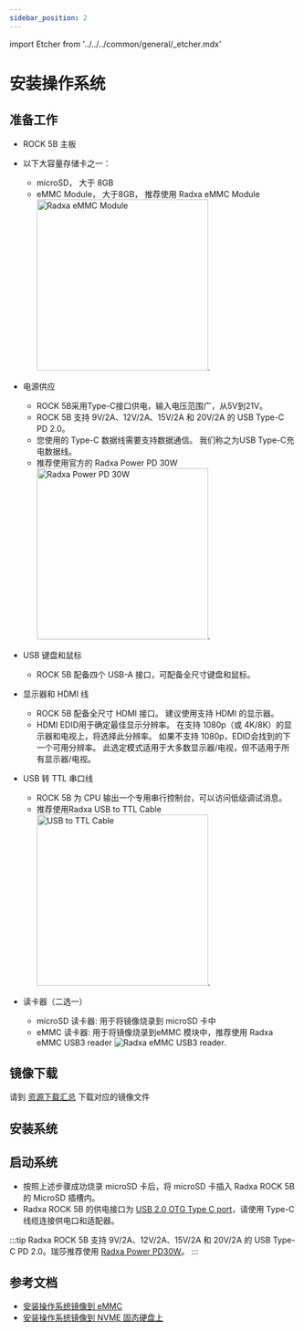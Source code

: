 ```yaml
---
sidebar_position: 2
---
```


import Etcher from '../../../common/general/\_etcher.mdx'

# 安装操作系统

## 准备工作

- ROCK 5B 主板

- 以下大容量存储卡之一：

  - microSD， 大于 8GB
  - eMMC Module， 大于8GB， 推荐使用 Radxa eMMC Module
    <img src="/img/accessories/emmc-module.webp" alt="Radxa eMMC Module" width="300" />.

- 电源供应

  - ROCK 5B采用Type-C接口供电，输入电压范围广，从5V到21V。
  - ROCK 5B 支持 9V/2A、12V/2A、15V/2A 和 20V/2A 的 USB Type-C PD 2.0。
  - 您使用的 Type-C 数据线需要支持数据通信。 我们称之为USB Type-C充电数据线。
  - 推荐使用官方的 Radxa Power PD 30W <img src="/img/accessories/pd-30w.webp" alt="Radxa Power PD 30W" width="300" />.

- USB 键盘和鼠标

  - ROCK 5B 配备四个 USB-A 接口，可配备全尺寸键盘和鼠标。

- 显示器和 HDMI 线

  - ROCK 5B 配备全尺寸 HDMI 接口。 建议使用支持 HDMI 的显示器。
  - HDMI EDID用于确定最佳显示分辨率。 在支持 1080p（或 4K/8K）的显示器和电视上，将选择此分辨率。 如果不支持 1080p，EDID会找到的下一个可用分辨率。 此选定模式适用于大多数显示器/电视，但不适用于所有显示器/电视。

- USB 转 TTL 串口线

  - ROCK 5B 为 CPU 输出一个专用串行控制台，可以访问低级调试消息。
  - 推荐使用Radxa USB to TTL Cable <img src="/img/accessories/usb-ttl.webp" alt="USB to TTL Cable" width="300" />.

- 读卡器（二选一）
  - microSD 读卡器: 用于将镜像烧录到 microSD 卡中
  - eMMC 读卡器: 用于将镜像烧录到eMMC 模块中，推荐使用 Radxa eMMC USB3 reader ![Radxa eMMC USB3 reader](/img/accessories/emmc-reader-02.webp).

## 镜像下载

请到 [资源下载汇总](./download) 下载对应的镜像文件

## 安装系统

<Etcher model="rock5b" />

## 启动系统

- 按照上述步骤成功烧录 microSD 卡后，将 microSD 卡插入 Radxa ROCK 5B 的 MicroSD 插槽内。
- Radxa ROCK 5B 的供电接口为 [USB 2.0 OTG Type C port](../hardware-design/hardware-interface)，请使用 Type-C 线缆连接供电口和适配器。

:::tip
Radxa ROCK 5B 支持 9V/2A、12V/2A、15V/2A 和 20V/2A 的 USB Type-C PD 2.0。瑞莎推荐使用 [Radxa Power PD30W](../accessories/pd-30w)。
:::

## 参考文档

- [安装操作系统镜像到 eMMC](../low-level-dev/install-os-on-emmc)
- [安装操作系统镜像到 NVME 固态硬盘上](../low-level-dev/install-os-on-nvme)
